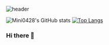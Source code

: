 ![header](https://capsule-render.vercel.app/api?type=rounded&height=150&color=f0f0f0&text=mini0428s%20World&fontColor=5194F0&animation=twinkling)

![Mini0428's GitHub stats](https://github-readme-stats.vercel.app/api?username=mini0428&show_icons=true&theme=transparent)
[![Top Langs](https://github-readme-stats.vercel.app/api/top-langs/?username=mini0428&layout=donut)](https://github.com/anuraghazra/github-readme-stats)


### Hi there 👋

<!--
**mini0428/mini0428** is a ✨ _special_ ✨ repository because its `README.md` (this file) appears on your GitHub profile.

Here are some ideas to get you started:

- 🔭 I’m currently working on ...
- 🌱 I’m currently learning ...
- 👯 I’m looking to collaborate on ...
- 🤔 I’m looking for help with ...
- 💬 Ask me about ...
- 📫 How to reach me: ...
- 😄 Pronouns: ...
- ⚡ Fun fact: ...
-->
